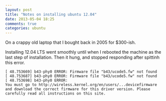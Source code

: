 ```yaml
---
layout: post
title: "Notes on installing ubuntu 12.04"
date: 2013-05-04 18:25
comments: true
categories: ubuntu
---
```


On a crappy old laptop that I bought back in 2005 for $300-ish.

Installing 12.04 LTS went smoothly until when I rebooted the machine as the last step of installation. Then it hung, and stopped responding after spittinh this error.
```
[ 48.753669] b43-phy0 ERROR: Firmware file "b43/ucode5.fw" not found
[ 48.753687] b43-phy0 ERROR: Firmware file "b43/ucode5.fw" not found
[ 48.753698] b43-phy0 ERROR:
You must go to http://wireless.kernel.org/en/users/...devicefirmware
and download the correct firmware for this driver version. Please
carefully read all instructions on this site.
``` 


